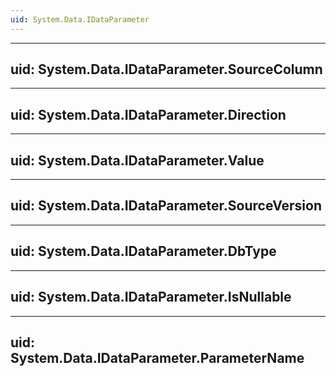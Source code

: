 ```yaml
---
uid: System.Data.IDataParameter
---
```


---
uid: System.Data.IDataParameter.SourceColumn
---

---
uid: System.Data.IDataParameter.Direction
---

---
uid: System.Data.IDataParameter.Value
---

---
uid: System.Data.IDataParameter.SourceVersion
---

---
uid: System.Data.IDataParameter.DbType
---

---
uid: System.Data.IDataParameter.IsNullable
---

---
uid: System.Data.IDataParameter.ParameterName
---
